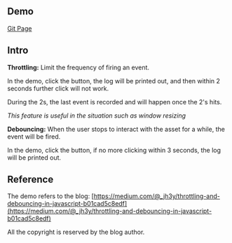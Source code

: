 ##	Demo

[Git Page](https://mickeymiao7.github.io/throttling-debouncing-demo/)



## Intro

**Throttling:**  Limit the frequency of firing an event. 

In the demo, click the button, the log will be printed out, and then within 2 seconds further click will not work. 

During the 2s, the last event is recorded and will happen once the 2's hits. 

*This feature is useful in the situation such as window resizing*



**Debouncing:** When the user stops to interact with the asset for a while, the event will be fired. 

In the demo, click the button, if no more clicking within 3 seconds, the log will be printed out.



## Reference

The demo refers to the blog: [https://medium.com/@_jh3y/throttling-and-debouncing-in-javascript-b01cad5c8edf](https://medium.com/@_jh3y/throttling-and-debouncing-in-javascript-b01cad5c8edf)

All the copyright is reserved by the blog author.